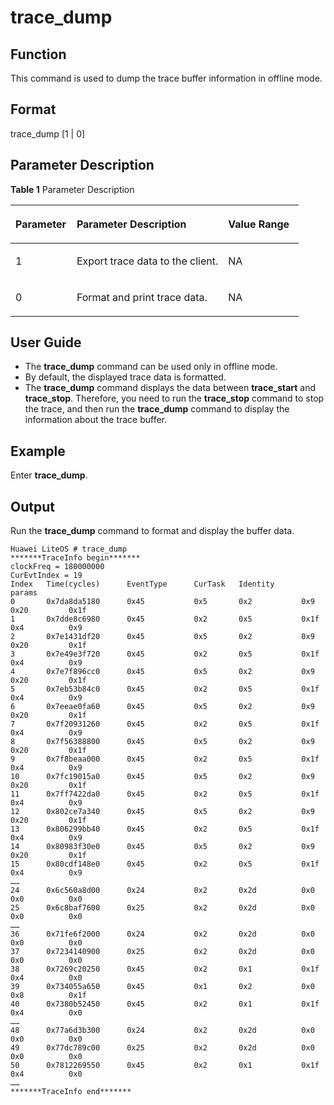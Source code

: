 # trace\_dump<a name="EN-US_TOPIC_0312409065"></a>

## Function<a name="en-us_topic_0278763424_section7773833153212"></a>

This command is used to dump the trace buffer information in offline mode.

## Format<a name="en-us_topic_0278763424_section2077511334327"></a>

trace\_dump \[1 | 0\]

## Parameter Description<a name="en-us_topic_0278763424_section9775433103218"></a>

**Table  1**  Parameter Description

<a name="en-us_topic_0278763424_table10776033163211"></a>
<table><thead align="left"><tr id="en-us_topic_0278763424_row158021233133214"><th class="cellrowborder" valign="top" width="21.21%" id="mcps1.2.4.1.1"><p id="en-us_topic_0278763424_p20802193343210"><a name="en-us_topic_0278763424_p20802193343210"></a><a name="en-us_topic_0278763424_p20802193343210"></a>Parameter</p>
</th>
<th class="cellrowborder" valign="top" width="52.53%" id="mcps1.2.4.1.2"><p id="en-us_topic_0278763424_p18802143316321"><a name="en-us_topic_0278763424_p18802143316321"></a><a name="en-us_topic_0278763424_p18802143316321"></a>Parameter Description</p>
</th>
<th class="cellrowborder" valign="top" width="26.26%" id="mcps1.2.4.1.3"><p id="en-us_topic_0278763424_p08021933163212"><a name="en-us_topic_0278763424_p08021933163212"></a><a name="en-us_topic_0278763424_p08021933163212"></a>Value Range</p>
</th>
</tr>
</thead>
<tbody><tr id="en-us_topic_0278763424_row10802833103220"><td class="cellrowborder" valign="top" width="21.21%" headers="mcps1.2.4.1.1 "><p id="en-us_topic_0278763424_p780213331320"><a name="en-us_topic_0278763424_p780213331320"></a><a name="en-us_topic_0278763424_p780213331320"></a>1</p>
</td>
<td class="cellrowborder" valign="top" width="52.53%" headers="mcps1.2.4.1.2 "><p id="en-us_topic_0278763424_p1802103363218"><a name="en-us_topic_0278763424_p1802103363218"></a><a name="en-us_topic_0278763424_p1802103363218"></a><span id="en-us_topic_0278763424_ph1557725119287"><a name="en-us_topic_0278763424_ph1557725119287"></a><a name="en-us_topic_0278763424_ph1557725119287"></a>Export trace data to the client.</span></p>
</td>
<td class="cellrowborder" valign="top" width="26.26%" headers="mcps1.2.4.1.3 "><p id="en-us_topic_0278763424_p10802133193216"><a name="en-us_topic_0278763424_p10802133193216"></a><a name="en-us_topic_0278763424_p10802133193216"></a>NA</p>
</td>
</tr>
<tr id="en-us_topic_0278763424_row8575573349"><td class="cellrowborder" valign="top" width="21.21%" headers="mcps1.2.4.1.1 "><p id="en-us_topic_0278763424_p35759717344"><a name="en-us_topic_0278763424_p35759717344"></a><a name="en-us_topic_0278763424_p35759717344"></a>0</p>
</td>
<td class="cellrowborder" valign="top" width="52.53%" headers="mcps1.2.4.1.2 "><p id="en-us_topic_0278763424_p95757710347"><a name="en-us_topic_0278763424_p95757710347"></a><a name="en-us_topic_0278763424_p95757710347"></a><span id="en-us_topic_0278763424_ph69299589304"><a name="en-us_topic_0278763424_ph69299589304"></a><a name="en-us_topic_0278763424_ph69299589304"></a>Format and print trace data.</span></p>
</td>
<td class="cellrowborder" valign="top" width="26.26%" headers="mcps1.2.4.1.3 "><p id="en-us_topic_0278763424_p12575127113419"><a name="en-us_topic_0278763424_p12575127113419"></a><a name="en-us_topic_0278763424_p12575127113419"></a>NA</p>
</td>
</tr>
</tbody>
</table>

## User Guide<a name="en-us_topic_0278763424_section1278343333217"></a>

-   The  **trace\_dump** command can be used only in offline mode.
-   By default, the displayed trace data is formatted.
-   The  **trace\_dump**  command displays the data between  **trace\_start** and  **trace\_stop**. Therefore, you need to run the  **trace\_stop** command to stop the trace, and then run the  **trace\_dump** command to display the information about the trace buffer.

## Example<a name="en-us_topic_0278763424_section1783163315326"></a>

Enter  **trace\_dump**.

## Output<a name="en-us_topic_0278763424_section11783733183215"></a>

Run the  **trace\_dump** command to format and display the buffer data.

```
Huawei LiteOS # trace_dump
*******TraceInfo begin*******
clockFreq = 180000000
CurEvtIndex = 19
Index   Time(cycles)      EventType      CurTask   Identity      params    
0       0x7da8da5180      0x45           0x5       0x2           0x9          0x20         0x1f
1       0x7dde8c6980      0x45           0x2       0x5           0x1f         0x4          0x9
2       0x7e1431df20      0x45           0x5       0x2           0x9          0x20         0x1f
3       0x7e49e3f720      0x45           0x2       0x5           0x1f         0x4          0x9
4       0x7e7f896cc0      0x45           0x5       0x2           0x9          0x20         0x1f
5       0x7eb53b84c0      0x45           0x2       0x5           0x1f         0x4          0x9
6       0x7eeae0fa60      0x45           0x5       0x2           0x9          0x20         0x1f
7       0x7f20931260      0x45           0x2       0x5           0x1f         0x4          0x9
8       0x7f56388800      0x45           0x5       0x2           0x9          0x20         0x1f
9       0x7f8beaa000      0x45           0x2       0x5           0x1f         0x4          0x9
10      0x7fc19015a0      0x45           0x5       0x2           0x9          0x20         0x1f
11      0x7ff7422da0      0x45           0x2       0x5           0x1f         0x4          0x9
12      0x802ce7a340      0x45           0x5       0x2           0x9          0x20         0x1f
13      0x806299bb40      0x45           0x2       0x5           0x1f         0x4          0x9
14      0x80983f30e0      0x45           0x5       0x2           0x9          0x20         0x1f
15      0x80cdf148e0      0x45           0x2       0x5           0x1f         0x4          0x9
……
24      0x6c560a8d00      0x24           0x2       0x2d          0x0          0x0          0x0
25      0x6c8baf7600      0x25           0x2       0x2d          0x0          0x0          0x0
……
36      0x71fe6f2000      0x24           0x2       0x2d          0x0          0x0          0x0
37      0x7234140900      0x25           0x2       0x2d          0x0          0x0          0x0
38      0x7269c20250      0x45           0x2       0x1           0x1f         0x4          0x0
39      0x734055a650      0x45           0x1       0x2           0x0          0x8          0x1f
40      0x7380b52450      0x45           0x2       0x1           0x1f         0x4          0x0
……
48      0x77a6d3b300      0x24           0x2       0x2d          0x0          0x0          0x0 
49      0x77dc789c00      0x25           0x2       0x2d          0x0          0x0          0x0
50      0x7812269550      0x45           0x2       0x1           0x1f         0x4          0x0
……
*******TraceInfo end*******
```


